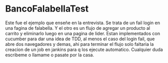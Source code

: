# BancoFalabellaTest

Este fue el ejemplo que enseñe en la entrevista.
Se trata de un fail login en una fagina de falabella.
Y el otro es un flujo de agregar un producto al carrito y eliminarlo luego en una pagina de lider.
Estan implementados con cucumber para dar una idea de TDD, al menos el caso del login fail, que abre dos navegadores y demas, ahi para terminar el flujo solo faltaria la creacion de un job en jankins para q los ejecute automatico.
Cualquier duda escribeme o llamame o pasate por la casa.
